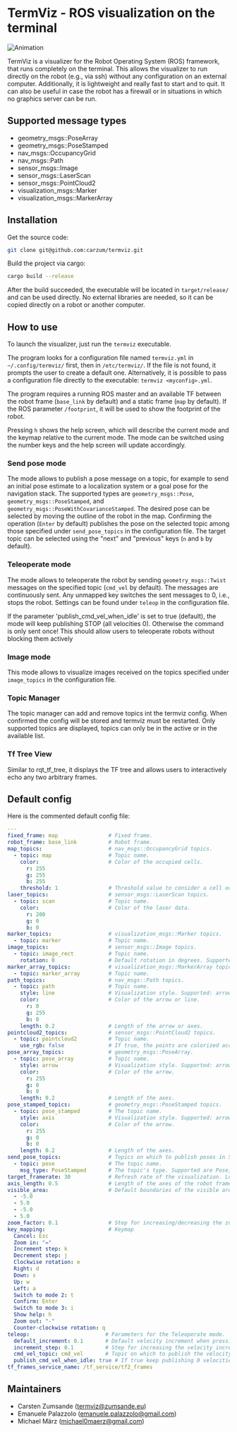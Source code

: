 # TermViz - ROS visualization on the terminal

![Animation](images/usage.gif)

TermViz is a visualizer for the Robot Operating System (ROS) framework, that runs completely on the terminal.
This allows the visualizer to run directly on the robot (e.g., via ssh) without any configuration on an external computer. Additionally, it is lightweight and really fast to start and to quit.
It can also be useful in case the robot has a firewall or in situations in which no graphics server can be run.
## Supported message types

- geometry_msgs::PoseArray
- geometry_msgs::PoseStamped
- nav_msgs::OccupancyGrid
- nav_msgs::Path
- sensor_msgs::Image
- sensor_msgs::LaserScan
- sensor_msgs::PointCloud2
- visualization_msgs::Marker
- visualization_msgs::MarkerArray

## Installation

Get the source code:
```bash
git clone git@github.com:carzum/termviz.git
```

Build the project via cargo:
```bash
cargo build --release
```

After the build succeeded, the executable will be located in `target/release/` and can be used directly. No external libraries are needed, so it can be copied directly on a robot or another computer.

## How to use

To launch the visualizer, just run the `termviz` executable.

The program looks for a configuration file named `termviz.yml` in `~/.config/termviz/` first, then in `/etc/termviz/`. If the file is not found, it prompts the user to create a default one. Alternatively, it is possible to pass a configuration file directly to the executable: `termviz <myconfig>.yml`.

The program requires a running ROS master and an available TF between the robot frame (`base_link` by default) and a static frame (`map` by default). If the ROS parameter `/footprint`, it will be used to show the footprint of the robot.

Pressing `h` shows the help screen, which will describe the current mode and the keymap relative to the current mode. The mode can be switched using the number keys and the help screen will update accordingly.

### Send pose mode

The mode allows to publish a pose message on a topic, for example to send an initial pose estimate to a localization system or a goal pose for the navigation stack. The supported types are `geometry_msgs::Pose`, `geometry_msgs::PoseStamped`, and `geometry_msgs::PoseWithCovarianceStamped`. The desired pose can be selected by moving the outline of the robot in the map. Confirming the operation (`Enter` by default) publishes the pose on the selected topic among those specified under `send_pose_topics` in the configuration file. The target topic can be selected using the "next" and "previous" keys (`n` and `b` by default).

### Teleoperate mode

The mode allows to teleoperate the robot by sending `geometry_msgs::Twist` messages on the specified topic (`cmd_vel` by default). The messages are continuously sent. Any unmapped key switches the sent messages to 0, i.e., stops the robot.
Settings can be found under `teleop` in the configuration file.

If the parameter 'publish_cmd_vel_when_idle' is set to true (default), the mode will keep publishing STOP (all velocities 0).
Otherwise the command is only sent once! This should allow users to teleoperate robots without blocking them actively

### Image mode

This mode allows to visualize images received on the topics specified under `image_topics` in the configuration file.

### Topic Manager

The topic manager can add and remove topics int the termviz config. When confirmed the config will be stored and termviz must be restarted.
Only supported topics are displayed, topics can only be in the active or in the available list.

### Tf Tree View

Similar to rqt_tf_tree, it displays the TF tree and allows users to interactively echo any two arbitrary frames.

## Default config

Here is the commented default config file:
```yaml
---
fixed_frame: map                # Fixed frame.
robot_frame: base_link          # Robot frame.
map_topics:                     # nav_msgs::OccupancyGrid topics.
  - topic: map                  # Topic name.
    color:                      # Color of the occupied cells.
      r: 255
      g: 255
      b: 255
    threshold: 1                # Threshold value to consider a cell occupied (cells containing a lower value are not visualized).
laser_topics:                   # sensor_msgs::LaserScan topics.
  - topic: scan                 # Topic name.
    color:                      # Color of the laser data.
      r: 200
      g: 0
      b: 0
marker_topics:                  # visualization_msgs::Marker topics.
  - topic: marker               # Topic name.
image_topics:                   # sensor_msgs::Image topics.
  - topic: image_rect           # Topic name.
    rotation: 0                 # Default rotation in degrees. Supported angles: 0, 90, 180, 270.
marker_array_topics:            # visualization_msgs::MarkerArray topics.
  - topic: marker_array         # Topic name.
path_topics:                    # nav_msgs::Path topics.
  - topic: path                 # Topic name.
    style: line                 # Visualization style. Supported: arrow, axis, line.
    color:                      # Color of the arrow or line.
      r: 0
      g: 255
      b: 0
    length: 0.2                 # Length of the arrow or axes.
pointcloud2_topics:             # sensor_msgs::PointCloud2 topics.
  - topic: pointcloud2          # Topic name.
    use_rgb: false              # If true, the points are colorized according to their RGB values. If false, they are colorized according to their height, i.e., their z coordinate in the static frame.
pose_array_topics:              # geometry_msgs::PoseArray.
  - topic: pose_array           # Topic name.
    style: arrow                # Visualization style. Supported: arrow, axis.
    color:                      # Color of the arrow.
      r: 255
      g: 0
      b: 0
    length: 0.2                 # Length of the axes.
pose_stamped_topics:            # geometry_msgs::PoseStamped topics.
  - topic: pose_stamped         # The topic name.
    style: axis                 # Visualization style. Supported: arrow, axis.
    color:                      # Color of the arrow.
      r: 255
      g: 0
      b: 0
    length: 0.2                 # Length of the axes.
send_pose_topics:               # Topics on which to publish poses in Send Pose mode.
  - topic: pose                 # The topic name.
    msg_type: PoseStamped       # The topic's type. Supported are Pose, PoseStamped and PoseWithCovarianceStamped.
target_framerate: 30            # Refresh rate of the visualization. Lower this if the ssh connection is slow.
axis_length: 0.5                # Length of the axes of the robot frame
visible_area:                   # Default boundaries of the visible areas. Determines the initial level of zoom.
  - -5.0
  - 5.0
  - -5.0
  - 5.0
zoom_factor: 0.1                # Step for increasing/decreasing the zoom.
key_mapping:                    # Keymap
  Cancel: Esc
  Zoom in: "="
  Increment step: k
  Decrement step: j
  Clockwise rotation: e
  Right: d
  Down: s
  Up: w
  Left: a
  Switch to mode 2: t
  Confirm: Enter
  Switch to mode 3: i
  Show help: h
  Zoom out: "-"
  Counter-clockwise rotation: q
teleop:                        # Parameters for the Teleoperate mode.
  default_increment: 0.1       # Default velocity increment when pressing a key.
  increment_step: 0.1          # Step for increasing the velocity increment.
  cmd_vel_topic: cmd_vel       # Topic on which to publish the velocity commands.
  publish_cmd_vel_when_idle: true # If true keep publishing 0 velocities, only publish once otherwise
tf_frames_service_name: /tf_service/tf2_frames
```

## Maintainers

- Carsten Zumsande (termviz@zumsande.eu)
- Emanuele Palazzolo (emanuele.palazzolo@gmail.com)
- Michael März (michael0maerz@gmail.com)
